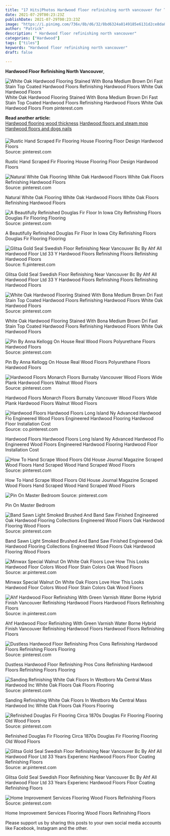 ```yaml
---
title: "17 Hits|Photos Hardwood floor refinishing north vancouver for Types of Floor"
date: 2021-07-29T00:23:23Z
publishDate: 2021-07-29T00:23:23Z
image: "https://i.pinimg.com/736x/8b/d6/32/8bd6324a8149185e6131d2ce8da8fae5--floor-refinishing-water-damage.jpg"
author: "Patrick"
description: " Hardwood floor refinishing north vancouver"
categories: ["Hardwood"]
tags: ["tiles"]
keywords: "Hardwood floor refinishing north vancouver"
draft: false

---
```

<!-- Head tag Code -->
**Hardwood Floor Refinishing North Vancouver**, 

![White Oak Hardwood Flooring Stained With Bona Medium Brown Dri Fast Stain Top Coated Hardwood Floors Refinishing Hardwood Floors White Oak Hardwood Floors](https://i.pinimg.com/originals/d4/ca/a9/d4caa905217e5b120d17168ed0270e91.jpg "White Oak Hardwood Flooring Stained With Bona Medium Brown Dri Fast Stain Top Coated Hardwood Floors Refinishing Hardwood Floors White Oak Hardwood Floors")
White Oak Hardwood Flooring Stained With Bona Medium Brown Dri Fast Stain Top Coated Hardwood Floors Refinishing Hardwood Floors White Oak Hardwood Floors From pinterest.com

**Read another article:**  
[Hardwood flooring wood thickness](/hardwood-flooring-wood-thickness/)
[Hardwood floors and steam mop](/hardwood-floors-and-steam-mop/)
[Hardwood floors and dogs nails](/hardwood-floors-and-dogs-nails/)




### 

 


![Rustic Hand Scraped Fir Flooring House Flooring Floor Design Hardwood Floors](https://i.pinimg.com/originals/e1/df/dd/e1dfdd163f58f578749f6efaed534f91.jpg "Rustic Hand Scraped Fir Flooring House Flooring Floor Design Hardwood Floors")
Source: pinterest.com

Rustic Hand Scraped Fir Flooring House Flooring Floor Design Hardwood Floors  

![Natural White Oak Flooring White Oak Hardwood Floors White Oak Floors Refinishing Hardwood Floors](https://i.pinimg.com/originals/71/2f/5d/712f5d3d3e0810b14d95e04235b5e068.jpg "Natural White Oak Flooring White Oak Hardwood Floors White Oak Floors Refinishing Hardwood Floors")
Source: pinterest.com

Natural White Oak Flooring White Oak Hardwood Floors White Oak Floors Refinishing Hardwood Floors  

![A Beautifully Refinished Douglas Fir Floor In Iowa City Refinishing Floors Douglas Fir Flooring Flooring](https://i.pinimg.com/600x315/0c/0c/13/0c0c13882a4f8f5230cec6a96a47afb5.jpg "A Beautifully Refinished Douglas Fir Floor In Iowa City Refinishing Floors Douglas Fir Flooring Flooring")
Source: pinterest.com

A Beautifully Refinished Douglas Fir Floor In Iowa City Refinishing Floors Douglas Fir Flooring Flooring  

![Glitsa Gold Seal Swedish Floor Refinishing Near Vancouver Bc By Ahf All Hardwood Floor Ltd 33 Y Hardwood Floors Refinishing Floors Refinishing Hardwood Floors](https://i.pinimg.com/originals/52/7a/0b/527a0b2974cf94d76042c840bda84d3b.jpg "Glitsa Gold Seal Swedish Floor Refinishing Near Vancouver Bc By Ahf All Hardwood Floor Ltd 33 Y Hardwood Floors Refinishing Floors Refinishing Hardwood Floors")
Source: fi.pinterest.com

Glitsa Gold Seal Swedish Floor Refinishing Near Vancouver Bc By Ahf All Hardwood Floor Ltd 33 Y Hardwood Floors Refinishing Floors Refinishing Hardwood Floors  

![White Oak Hardwood Flooring Stained With Bona Medium Brown Dri Fast Stain Top Coated Hardwood Floors Refinishing Hardwood Floors White Oak Hardwood Floors](https://i.pinimg.com/originals/d4/ca/a9/d4caa905217e5b120d17168ed0270e91.jpg "White Oak Hardwood Flooring Stained With Bona Medium Brown Dri Fast Stain Top Coated Hardwood Floors Refinishing Hardwood Floors White Oak Hardwood Floors")
Source: pinterest.com

White Oak Hardwood Flooring Stained With Bona Medium Brown Dri Fast Stain Top Coated Hardwood Floors Refinishing Hardwood Floors White Oak Hardwood Floors  

![Pin By Anna Kellogg On House Real Wood Floors Polyurethane Floors Hardwood Floors](https://i.pinimg.com/originals/14/38/a0/1438a02c6d88875239b8181f6a8f0903.jpg "Pin By Anna Kellogg On House Real Wood Floors Polyurethane Floors Hardwood Floors")
Source: pinterest.com

Pin By Anna Kellogg On House Real Wood Floors Polyurethane Floors Hardwood Floors  

![Hardwood Floors Monarch Floors Burnaby Vancouver Wood Floors Wide Plank Hardwood Floors Walnut Wood Floors](https://i.pinimg.com/474x/a2/16/5e/a2165ebdb332e519b49d5005799c3702--engineered-hardwood-flooring-kitchen-flooring.jpg "Hardwood Floors Monarch Floors Burnaby Vancouver Wood Floors Wide Plank Hardwood Floors Walnut Wood Floors")
Source: pinterest.com

Hardwood Floors Monarch Floors Burnaby Vancouver Wood Floors Wide Plank Hardwood Floors Walnut Wood Floors  

![Hardwood Floors Hardwood Floors Long Island Ny Advanced Hardwood Flo Engineered Wood Floors Engineered Hardwood Flooring Hardwood Floor Installation Cost](https://i.pinimg.com/originals/88/d1/c0/88d1c02cea2ae60120a8b867a087b51d.jpg "Hardwood Floors Hardwood Floors Long Island Ny Advanced Hardwood Flo Engineered Wood Floors Engineered Hardwood Flooring Hardwood Floor Installation Cost")
Source: co.pinterest.com

Hardwood Floors Hardwood Floors Long Island Ny Advanced Hardwood Flo Engineered Wood Floors Engineered Hardwood Flooring Hardwood Floor Installation Cost  

![How To Hand Scrape Wood Floors Old House Journal Magazine Scraped Wood Floors Hand Scraped Wood Hand Scraped Wood Floors](https://i.pinimg.com/736x/f8/4b/a9/f84ba925205767ca9febc73b11ef9c02--old-wood-floors-hardwood-floors.jpg "How To Hand Scrape Wood Floors Old House Journal Magazine Scraped Wood Floors Hand Scraped Wood Hand Scraped Wood Floors")
Source: pinterest.com

How To Hand Scrape Wood Floors Old House Journal Magazine Scraped Wood Floors Hand Scraped Wood Hand Scraped Wood Floors  

![Pin On Master Bedroom](https://i.pinimg.com/originals/72/f1/19/72f1194f1ca6af3cbd04c6cc5b9a4b69.jpg "Pin On Master Bedroom")
Source: pinterest.com

Pin On Master Bedroom  

![Band Sawn Light Smoked Brushed And Band Saw Finished Engineered Oak Hardwood Flooring Collections Engineered Wood Floors Oak Hardwood Flooring Wood Floors](https://i.pinimg.com/originals/11/63/4a/11634ad138bd1ee582b01e6d870e7d4a.jpg "Band Sawn Light Smoked Brushed And Band Saw Finished Engineered Oak Hardwood Flooring Collections Engineered Wood Floors Oak Hardwood Flooring Wood Floors")
Source: pinterest.com

Band Sawn Light Smoked Brushed And Band Saw Finished Engineered Oak Hardwood Flooring Collections Engineered Wood Floors Oak Hardwood Flooring Wood Floors  

![Minwax Special Walnut On White Oak Floors Love How This Looks Hardwood Floor Colors Wood Floor Stain Colors Oak Wood Floors](https://i.pinimg.com/564x/81/c9/f7/81c9f70de331ff55ccbf128c84a0e568.jpg "Minwax Special Walnut On White Oak Floors Love How This Looks Hardwood Floor Colors Wood Floor Stain Colors Oak Wood Floors")
Source: ar.pinterest.com

Minwax Special Walnut On White Oak Floors Love How This Looks Hardwood Floor Colors Wood Floor Stain Colors Oak Wood Floors  

![Ahf Hardwood Floor Refinishing With Green Varnish Water Borne Hybrid Finish Vancouver Refinishing Hardwood Floors Hardwood Floors Refinishing Floors](https://i.pinimg.com/600x315/3a/a9/05/3aa905b06453f15b607f5cafd1f51ce3.jpg "Ahf Hardwood Floor Refinishing With Green Varnish Water Borne Hybrid Finish Vancouver Refinishing Hardwood Floors Hardwood Floors Refinishing Floors")
Source: in.pinterest.com

Ahf Hardwood Floor Refinishing With Green Varnish Water Borne Hybrid Finish Vancouver Refinishing Hardwood Floors Hardwood Floors Refinishing Floors  

![Dustless Hardwood Floor Refinishing Pros Cons Refinishing Hardwood Floors Refinishing Floors Flooring](https://i.pinimg.com/originals/41/ee/9e/41ee9e6084b36ce6fc1d5596eac30274.jpg "Dustless Hardwood Floor Refinishing Pros Cons Refinishing Hardwood Floors Refinishing Floors Flooring")
Source: pinterest.com

Dustless Hardwood Floor Refinishing Pros Cons Refinishing Hardwood Floors Refinishing Floors Flooring  

![Sanding Refinishing White Oak Floors In Westboro Ma Central Mass Hardwood Inc White Oak Floors Oak Floors Flooring](https://i.pinimg.com/736x/7d/c7/70/7dc77023cb252684dd1885cbb777b734--white-oak-floors-brand-new.jpg "Sanding Refinishing White Oak Floors In Westboro Ma Central Mass Hardwood Inc White Oak Floors Oak Floors Flooring")
Source: pinterest.com

Sanding Refinishing White Oak Floors In Westboro Ma Central Mass Hardwood Inc White Oak Floors Oak Floors Flooring  

![Refinished Douglas Fir Flooring Circa 1870s Douglas Fir Flooring Flooring Old Wood Floors](https://i.pinimg.com/originals/6c/34/48/6c3448a676c797ab6facc450785c607b.jpg "Refinished Douglas Fir Flooring Circa 1870s Douglas Fir Flooring Flooring Old Wood Floors")
Source: pinterest.com

Refinished Douglas Fir Flooring Circa 1870s Douglas Fir Flooring Flooring Old Wood Floors  

![Glitsa Gold Seal Swedish Floor Refinishing Near Vancouver Bc By Ahf All Hardwood Floor Ltd 33 Years Experienc Hardwood Floors Floor Coating Refinishing Floors](https://i.pinimg.com/originals/91/f2/5d/91f25d5387ee84b6826b467f5415065e.jpg "Glitsa Gold Seal Swedish Floor Refinishing Near Vancouver Bc By Ahf All Hardwood Floor Ltd 33 Years Experienc Hardwood Floors Floor Coating Refinishing Floors")
Source: ar.pinterest.com

Glitsa Gold Seal Swedish Floor Refinishing Near Vancouver Bc By Ahf All Hardwood Floor Ltd 33 Years Experienc Hardwood Floors Floor Coating Refinishing Floors  

![Home Improvement Services Flooring Wood Floors Refinishing Floors](https://i.pinimg.com/736x/8b/d6/32/8bd6324a8149185e6131d2ce8da8fae5--floor-refinishing-water-damage.jpg "Home Improvement Services Flooring Wood Floors Refinishing Floors")
Source: pinterest.com

Home Improvement Services Flooring Wood Floors Refinishing Floors  

Please support us by sharing this posts to your own social media accounts like Facebook, Instagram and the other.

